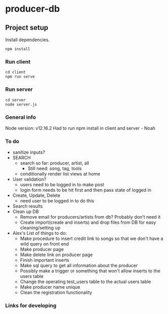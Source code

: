 # producer-db

## Project setup
Install dependencies.
```
npm install
```

### Run client
```
cd client
npm run serve
```
### Run server
```
cd server
node server.js
```
### General info
Node version: v12.16.2
Had to run npm install in client and server - Noah
### To do
* sanitize inputs?
* SEARCH
    * search so far: producer, artist, all
        * Still need: song, tag, tools
    * conditionally render list views at home
* User validation?
    * users need to be logged in to make post
    * login form needs to be hit first and then pass state of logged in
* Create, Update, Delete
    * need user to be logged in to do this
* Search results
* Clean up DB  
    * Remove email for producers/artists from db? Probably don't need it
    * Create import(create and inserts) and drop files from DB for easy cleaning/setting up
* Alex's List of things to do: 
    * Make procedure to insert credit link to songs so that we don't have a wild query on front end
    * Make producer page
    * Make delete link on producer page
    * Finish important inserts
    * Make sql query to get all information about the producer
    * Possibly make a trigger or something that won't allow inserts to the users table 
    * Change the operating test_users table to the actual users table
    * Make producer name unique 
    * Clean the registration functionality 

### Links for developing

